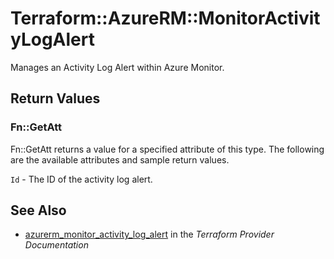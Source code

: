 # Terraform::AzureRM::MonitorActivityLogAlert

Manages an Activity Log Alert within Azure Monitor.

## Return Values

### Fn::GetAtt

Fn::GetAtt returns a value for a specified attribute of this type. The following are the available attributes and sample return values.

`Id` - The ID of the activity log alert.

## See Also

* [azurerm_monitor_activity_log_alert](https://www.terraform.io/docs/providers/azurerm/r/monitor_activity_log_alert.html) in the _Terraform Provider Documentation_